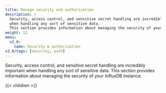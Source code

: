 ```yaml
---
title: Manage security and authorization
description: >
  Security, access control, and sensitive secret handling are incredibly important
  when handling any sort of sensitive data.
  This section provides information about managing the security of your InfluxDB instance.
weight: 12
menu:
  v2_0:
    name: Security & authorization
v2.0/tags: [security, auth]
---
```


Security, access control, and sensitive secret handling are incredibly important
when handling any sort of sensitive data.
This section provides information about managing the security of your InfluxDB instance.

{{< children >}}
